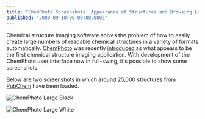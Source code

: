 ```yaml
---
title: "ChemPhoto Screenshots: Appearance of Structures and Browsing Large Collections"
published: "2008-09-10T00:00:00.000Z"
---
```


Chemical structure imaging software solves the problem of how to easily create large numbers of readable chemical structures in a variety of formats automatically. [ChemPhoto](http://metamolecular.com/chemphoto) was recently [introduced](http://depth-first.com/articles/2008/09/08/smarter-cheminformatics-from-sd-file-to-image-collection-with-chemphoto) as what appears to be the first chemical structure imaging application. With development of the ChemPhoto user interface now in full-swing, it's possible to show some screenshots.

Below are two screenshots in which around 25,000 structures from [PubChem](http://depth-first.com/articles/2006/09/29/hacking-pubchem-direct-access-with-ftp) have been loaded.

![ChemPhoto Large Black](/images/posts/20080910/chemphoto_large_black.png "ChemPhoto Large Black")

![ChemPhoto Large White](/images/posts/20080910/chemphoto_large_white.png "ChemPhoto Large White")
